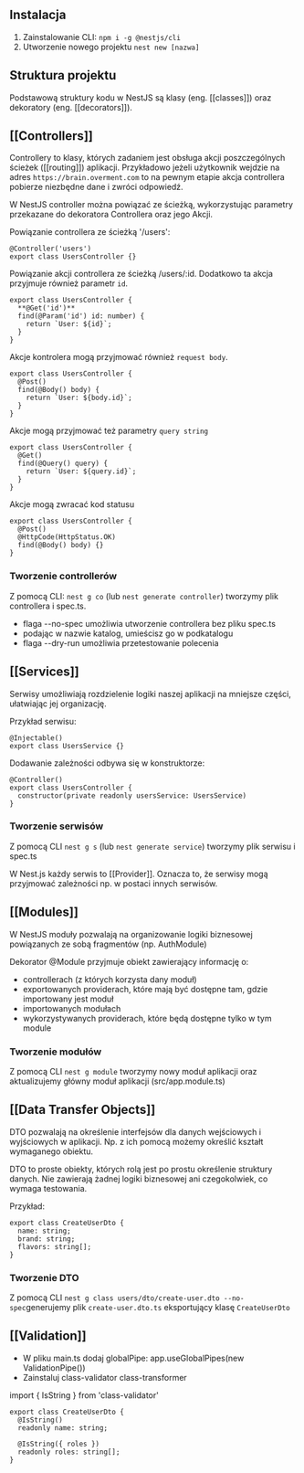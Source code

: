 ## Instalacja
1. Zainstalowanie CLI: `npm i -g @nestjs/cli` 
2. Utworzenie nowego projektu `nest new [nazwa]`

## Struktura projektu 
Podstawową struktury kodu w NestJS są klasy (eng. [[classes]]) oraz dekoratory (eng. [[decorators]]). 

## [[Controllers]]

Controllery to klasy, których zadaniem jest obsługa akcji poszczególnych ścieżek ([[routing]]) aplikacji. Przykładowo jeżeli użytkownik wejdzie na adres `https://brain.overment.com` to na pewnym etapie akcja controllera pobierze niezbędne dane i zwróci odpowiedź. 

W NestJS controller można powiązać ze ścieżką, wykorzystując parametry przekazane do dekoratora Controllera oraz jego Akcji.

Powiązanie controllera ze ścieżką '/users':
```
@Controller('users')
export class UsersController {}
```

Powiązanie akcji controllera ze ścieżką /users/:id. Dodatkowo ta akcja przyjmuje również parametr `id`.
```
export class UsersController {
  **@Get('id')**
  find(@Param('id') id: number) {
  	return `User: ${id}`;
  }
}
```

Akcje kontrolera mogą przyjmować również `request body`. 
```
export class UsersController {
  @Post()
  find(@Body() body) {
  	return `User: ${body.id}`;
  }
}
```

Akcje mogą przyjmować też parametry `query string`
```
export class UsersController {
  @Get()
  find(@Query() query) {
  	return `User: ${query.id}`;
  }
}
```

Akcje mogą zwracać kod statusu
```
export class UsersController {
  @Post()
  @HttpCode(HttpStatus.OK)
  find(@Body() body) {}
}
```

### Tworzenie controllerów
Z pomocą CLI: `nest g co` (lub `nest generate controller`) tworzymy plik controllera i spec.ts.
- flaga --no-spec umożliwia utworzenie controllera bez pliku spec.ts
- podając w nazwie katalog, umieścisz go w podkatalogu
- flaga --dry-run umożliwia przetestowanie polecenia



## [[Services]]
Serwisy umożliwiają rozdzielenie logiki naszej aplikacji na mniejsze części, ułatwiając jej organizację. 

Przykład serwisu:
```
@Injectable()
export class UsersService {}
```

Dodawanie zależności odbywa się w konstruktorze: 
```
@Controller()
export class UsersController {
  constructor(private readonly usersService: UsersService)
}
```

### Tworzenie serwisów
Z pomocą CLI `nest g s` (lub `nest generate service`) tworzymy plik serwisu i spec.ts

W Nest.js każdy serwis to [[Provider]]. Oznacza to, że serwisy mogą przyjmować zależności np. w postaci innych serwisów. 

## [[Modules]]
W NestJS moduły pozwalają na organizowanie logiki biznesowej powiązanych ze sobą fragmentów (np. AuthModule)

Dekorator @Module przyjmuje obiekt zawierający informację o: 
- controllerach (z których korzysta dany moduł)
- exportowanych providerach, które mają być dostępne tam, gdzie importowany jest moduł
- importowanych modułach
- wykorzystywanych providerach, które będą dostępne tylko w tym module

### Tworzenie modułów
Z pomocą CLI `nest g module` tworzymy nowy moduł aplikacji oraz aktualizujemy główny moduł aplikacji (src/app.module.ts)
## [[Data Transfer Objects]]
DTO pozwalają na określenie interfejsów dla danych wejściowych i wyjściowych w aplikacji. Np. z ich pomocą możemy określić kształt wymaganego obiektu. 

DTO to proste obiekty, których rolą jest po prostu określenie struktury danych. Nie zawierają żadnej logiki biznesowej ani czegokolwiek, co wymaga testowania.

Przykład: 
```
export class CreateUserDto {
  name: string;
  brand: string;
  flavors: string[];
}
```

### Tworzenie DTO
Z pomocą CLI `nest g class users/dto/create-user.dto --no-spec`generujemy plik `create-user.dto.ts` eksportujący klasę `CreateUserDto`
## [[Validation]]

- W pliku main.ts dodaj globalPipe: app.useGlobalPipes(new ValidationPipe())
- Zainstaluj class-validator class-transformer

import { IsString } from 'class-validator'

```
export class CreateUserDto {
  @IsString()
  readonly name: string;
  
  @IsString({ roles })
  readonly roles: string[];
}
```